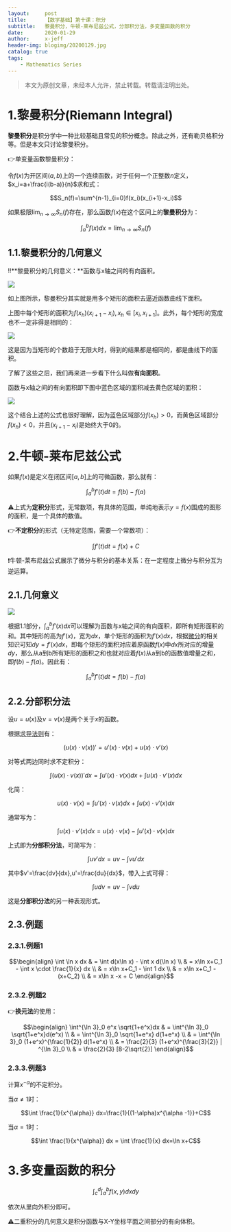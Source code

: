 ```yaml
---
layout:     post
title:      【数学基础】第十课：积分
subtitle:   黎曼积分，牛顿-莱布尼兹公式，分部积分法，多变量函数的积分
date:       2020-01-29
author:     x-jeff
header-img: blogimg/20200129.jpg
catalog: true
tags:
    - Mathematics Series
---  
```

>本文为原创文章，未经本人允许，禁止转载。转载请注明出处。

# 1.黎曼积分(Riemann Integral)

**黎曼积分**是积分学中一种比较基础且常见的积分概念。除此之外，还有勒贝格积分等。但是本文只讨论黎曼积分。

👉单变量函数黎曼积分：

令$f(x)$为开区间$(a,b)$上的一个连续函数，对于任何一个正整数$n$定义，$x_i=a+\frac{i(b-a)}{n}$求和式：

$$S_n(f)=\sum^{n-1}_{i=0}f(x_i)(x_{i+1}-x_i)$$

如果极限$\lim _{n\to \infty} S_n(f)$存在，那么函数$f(x)$在这个区间上的**黎曼积分**为：

$$\int ^b_a f(x)dx=\lim_{n\to \infty} S_n(f)$$

## 1.1.黎曼积分的几何意义

‼️**黎曼积分的几何意义：**函数与x轴之间的有向面积。

![](https://xjeffblogimg.oss-cn-beijing.aliyuncs.com/BLOGIMG/BlogImage/MathematicsSeries/Lesson10/10x1.png)

如上图所示，黎曼积分其实就是用多个矩形的面积去逼近函数曲线下面积。

上图中每个矩形的面积为$f(x_h)(x_{i+1}-x_i),x_h \in [x_{i},x_{i+1}]$。此外，每个矩形的宽度也不一定非得是相同的：

![](https://xjeffblogimg.oss-cn-beijing.aliyuncs.com/BLOGIMG/BlogImage/MathematicsSeries/Lesson10/10x2.png)

这是因为当矩形的个数趋于无限大时，得到的结果都是相同的，都是曲线下的面积。

了解了这些之后，我们再来进一步看下什么叫做**有向面积**。

函数与x轴之间的有向面积即下图中蓝色区域的面积减去黄色区域的面积：

![](https://xjeffblogimg.oss-cn-beijing.aliyuncs.com/BLOGIMG/BlogImage/MathematicsSeries/Lesson10/10x3.png)

这个结合上述的公式也很好理解，因为蓝色区域部分$f(x_h)>0$，而黄色区域部分$f(x_h)<0$，并且$(x_{i+1}-x_i)$是始终大于0的。

# 2.牛顿-莱布尼兹公式

如果$f(x)$是定义在闭区间$[a,b]$上的可微函数，那么就有：

$$\int^b_a f'(t)dt=f(b)-f(a)$$

⚠️上式为**定积分**形式，无常数项，有具体的范围，单纯地表示$y=f(x)$围成的图形的面积，是一个具体的数值。

👉**不定积分**的形式（无特定范围，需要一个常数项）：

$$\int f'(t)dt=f(x)+C$$

❗️牛顿-莱布尼兹公式展示了微分与积分的基本关系：在一定程度上微分与积分互为逆运算。

## 2.1.几何意义

![](https://xjeffblogimg.oss-cn-beijing.aliyuncs.com/BLOGIMG/BlogImage/MathematicsSeries/Lesson10/10x4.png)

根据1.1部分，$\int ^b_a f'(x)dx$可以理解为函数与x轴之间的有向面积，即所有矩形面积的和。其中矩形的高为$f'(x)$，宽为$dx$，单个矩形的面积为$f'(x)dx$，根据[微分](http://shichaoxin.com/2019/05/07/数学基础-第五课-微分/)的相关知识可知$dy=f'(x)dx$，即每个矩形的面积对应着原函数$f(x)$中$dx$所对应的增量$dy$，那么从a到b所有矩形的面积之和也就对应着$f(x)$从a到b的函数值增量之和，即$f(b)-f(a)$。因此有：

$$\int^b_a f'(t)dt=f(b)-f(a)$$

## 2.2.分部积分法

设$u=u(x)$及$v=v(x)$是两个关于$x$的函数。

根据[求导法则](http://shichaoxin.com/2019/02/25/数学基础-第四课-导数/)有：

$$(u(x)\cdot v(x))'=u'(x)\cdot v(x)+u(x)\cdot v'(x)$$

对等式两边同时求不定积分：

$$\int (u(x)\cdot v(x))' dx=\int u'(x)\cdot v(x) dx+ \int u(x)\cdot v'(x) dx$$

化简：

$$u(x)\cdot v(x)=\int u'(x)\cdot v(x) dx+ \int u(x)\cdot v'(x) dx$$

通常写为：

$$\int u(x)\cdot v'(x) dx = u(x)\cdot v(x)-\int u'(x)\cdot v(x) dx$$

上式即为**分部积分法**，可简写为：

$$\int uv' dx=uv-\int vu' dx$$

其中$v'=\frac{dv}{dx},u'=\frac{du}{dx}$，带入上式可得：

$$\int udv=uv-\int v du$$

这是**分部积分法**的另一种表现形式。

## 2.3.例题

### 2.3.1.例题1

$$\begin{align} \int \ln x dx & = \int d(x\ln x) - \int x d(\ln x) \\ & = x\ln x+C_1 - \int x \cdot \frac{1}{x} dx \\ & = x\ln x+C_1 - \int 1 dx \\ & = x\ln x+C_1 - (x+C_2) \\ & = x\ln x -x + C \end{align}$$

### 2.3.2.例题2

👉**换元法**的使用：

$$\begin{align} \int^{\ln 3}_0 e^x \sqrt{1+e^x}dx & = \int^{\ln 3}_0 \sqrt{1+e^x}d(e^x) \\ & =  \int^{\ln 3}_0 \sqrt{1+e^x} d(1+e^x) \\ & =  \int^{\ln 3}_0 (1+e^x)^{\frac{1}{2}} d(1+e^x) \\ & = \frac{2}{3} (1+e^x)^{\frac{3}{2}} | ^{\ln 3}_0 \\ & = \frac{2}{3} [8-2\sqrt{2}] \end{align}$$

### 2.3.3.例题3

计算$x^{-\alpha}$的不定积分。

当$\alpha \neq 1$时：

$$\int \frac{1}{x^{\alpha}} dx=\frac{1}{(1-\alpha)x^{\alpha -1}}+C$$

当$\alpha =1$时：

$$\int \frac{1}{x^{\alpha}} dx = \int \frac{1}{x} dx=\ln x+C$$

# 3.多变量函数的积分

$$\int^d_c \int^b_a f(x,y)dxdy$$

依次从里向外积分即可。

⚠️二重积分的几何意义是积分函数与X-Y坐标平面之间部分的有向体积。